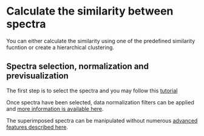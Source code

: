 # Calculate the similarity between spectra

You can either calculate the similarity using one of the predefined similarity fucntion or create a hierarchical clustering.

## Spectra selection, normalization and previsualization

The first step is to select the spectra and you may follow this [tutorial](spectraAnalysis_spectraSelection)

Once spectra have been selected, data normalization filters can be applied and [more information is available here](spectraAnalysis_normalization).

The superimposed spectra can be manipulated without numerous [advanced features described here](spectraAnalysis_visualization).